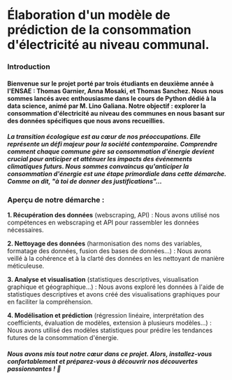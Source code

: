 # Élaboration d'un modèle de prédiction de la consommation d'électricité au niveau communal.

### Introduction

#### Bienvenue sur le projet porté par trois étudiants en deuxième année à l'ENSAE : Thomas Garnier, Anna Mosaki, et Thomas Sanchez. Nous nous sommes lancés avec enthousiasme dans le cours de Python dédié à la data science, animé par M. Lino Galiana. Notre objectif : explorer la consommation d'électricité au niveau des communes en nous basant sur des données spécifiques que nous avons recueillies.

##### La transition écologique est au cœur de nos préoccupations. Elle représente un défi majeur pour la société contemporaine. Comprendre comment chaque commune gère sa consommation d'énergie devient crucial pour anticiper et atténuer les impacts des événements climatiques futurs. Nous sommes convaincus qu'anticiper la consommation d'énergie est une étape primordiale dans cette démarche. Comme on dit, "à toi de donner des justifications"...

### Aperçu de notre démarche :

**1. Récupération des données** (webscraping, API) : Nous avons utilisé nos compétences en webscraping et API pour rassembler les données nécessaires.

**2. Nettoyage des données** (harmonisation des noms des variables, formatage des données, fusion des bases de données...) : Nous avons veillé à la cohérence et à la clarté des données en les nettoyant de manière méticuleuse.

**3. Analyse et visualisation** (statistiques descriptives, visualisation graphique et géographique...) : Nous avons exploré les données à l'aide de statistiques descriptives et avons créé des visualisations graphiques pour en faciliter la compréhension.

**4. Modélisation et prédiction** (régression linéaire, interprétation des coefficients, évaluation de modèles, extension à plusieurs modèles...) : Nous avons utilisé des modèles statistiques pour prédire les tendances futures de la consommation d'énergie.

##### Nous avons mis tout notre cœur dans ce projet. Alors, installez-vous confortablement et préparez-vous à découvrir nos découvertes passionnantes ! 🚀